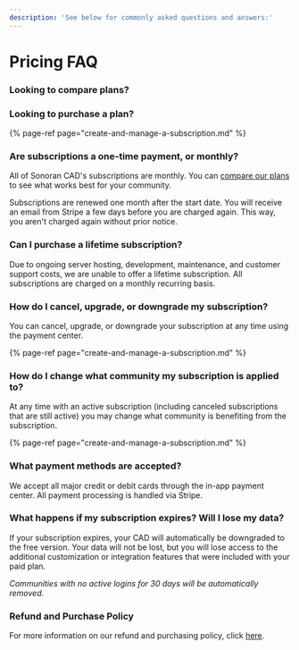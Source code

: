 ```yaml
---
description: 'See below for commonly asked questions and answers:'
---
```


# Pricing FAQ

### Looking to compare plans?

### Looking to purchase a plan?

{% page-ref page="create-and-manage-a-subscription.md" %}

### Are subscriptions a one-time payment, or monthly?

All of Sonoran CAD's subscriptions are monthly. You can [compare our plans](https://app.sonorancad.com/#/pricing) to see what works best for your community.  
  
Subscriptions are renewed one month after the start date. You will receive an email from Stripe a few days before you are charged again. This way, you aren't charged again without prior notice.

### Can I purchase a lifetime subscription?

Due to ongoing server hosting, development, maintenance, and customer support costs, we are unable to offer a lifetime subscription. All subscriptions are charged on a monthly recurring basis.

### How do I cancel, upgrade, or downgrade my subscription?

You can cancel, upgrade, or downgrade your subscription at any time using the payment center.  


{% page-ref page="create-and-manage-a-subscription.md" %}

### How do I change what community my subscription is applied to?

At any time with an active subscription \(including canceled subscriptions that are still active\) you may change what community is benefiting from the subscription.

{% page-ref page="create-and-manage-a-subscription.md" %}

### What payment methods are accepted?

We accept all major credit or debit cards through the in-app payment center. All payment processing is handled via Stripe.

### What happens if my subscription expires? Will I lose my data?

If your subscription expires, your CAD will automatically be downgraded to the free version. Your data will not be lost, but you will lose access to the additional customization or integration features that were included with your paid plan.

_Communities with no active logins for 30 days will be automatically removed._

### Refund and Purchase Policy

For more information on our refund and purchasing policy, click [here](../../other/policy/refund-and-purchase-policy.md).

